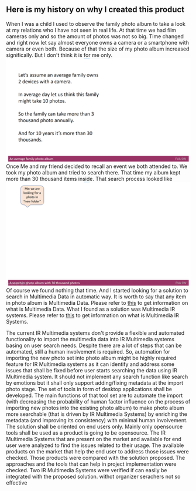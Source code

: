 ## Here is my history on why I created this product
When I was a child I used to observe the family photo album to take a look at my relations who I have not seen in real life.
At that time we had film cameras only and so the amount of photos was not so big.
Time changed and right now let say almost everyone owns a camera or a smartphone with camera or even both.
Because of that the size of my photo album increased significally. But I don't think it is for me only.
<img src="FVAMDImages/Anaveragefamilyphotoalbum.gif" alt="Anaveragefamilyphotoalbum.gif" />
Once Me and my friend decided to recall an event we both attended to. We took my photo album and tried to search there. 
That time my album kept more than 30 thousand items inside. That search process looked like
<img src="FVAMDImages/Asearchinphotoalbumwith30thousandphotos.gif" alt="Asearchinphotoalbumwith30thousandphotos.gif" />
Of course we found nothing that time. And I started looking for a solution to search in Multimedia Data in automatic way. 
It is worth to say that any item in photo album is Multimedia Data.
Please refer to [this](./MULTIMEDIADATA.md) to get information on what is Multimedia Data.
What I found as a solution was Multimedia IR systems. Please refer to [this](./MULTIMEDIAIRSYSTEMS.md) to get information on what is Multimedia IR Systems.
 

The current IR Multimedia systems don't provide a flexible and automated functionality to import the multimedia data into IR Multimedia systems basing on user search needs. Despite there are a lot of steps that can be automated, still a human involvement is required.
	 So, automation for importing the new photo set into photo album might be highly required feature for IR Multimedia systems as it can identify and address some issues that shall be fixed before user starts searching the data using IR Multimedia system. It should not implement any search function like search by emotions but  it shall only support adding/fixing metadata at the import photo stage.
	The set of tools in form of desktop applications shall be developed. The main functions of that tool set are 
to automate the import (with decreasing the probability of human factor influence on the process of importing new photos into the existing photo album) 
to make photo album more searchable (that is driven by IR Multimedia Systems) by enriching the metadata (and improving its consistency) with minimal human involvement.
	The solution shall be oriented on end users only.
	Mainly only opensource tools shall be used as a product is going to be opensource.
The IR Multimedia Systems that are present on the market and available for end user were analyzed to find the issues related to their usage.
The available products on the market that help the end user to address those issues were checked. 
Those products were compared with the solution proposed.
The approaches and the tools that can help in project implementation were checked.
Two IR Multimedia Systems were  verified if can easily be integrated with the proposed solution.
withot organizer serachers not so effective
 